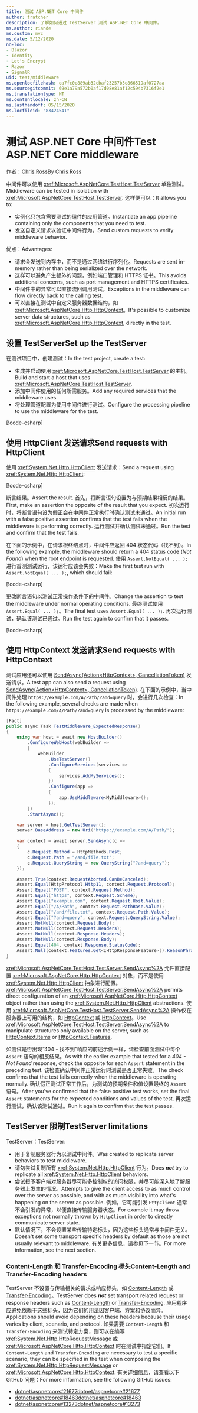 ```yaml
---
title: 测试 ASP.NET Core 中间件
author: tratcher
description: 了解如何通过 TestServer 测试 ASP.NET Core 中间件。
ms.author: riande
ms.custom: mvc
ms.date: 5/12/2020
no-loc:
- Blazor
- Identity
- Let's Encrypt
- Razor
- SignalR
uid: test/middleware
ms.openlocfilehash: ea7fc0e889ab32cbaf23257b3e866519af0727aa
ms.sourcegitcommit: 69e1a79a572b0af17d08e81af12c594b7316f2e1
ms.translationtype: HT
ms.contentlocale: zh-CN
ms.lasthandoff: 05/15/2020
ms.locfileid: "83424541"
---
```

# <a name="test-aspnet-core-middleware"></a><span data-ttu-id="651b4-103">测试 ASP.NET Core 中间件</span><span class="sxs-lookup"><span data-stu-id="651b4-103">Test ASP.NET Core middleware</span></span>

<span data-ttu-id="651b4-104">作者：[Chris Ross](https://github.com/Tratcher)</span><span class="sxs-lookup"><span data-stu-id="651b4-104">By [Chris Ross](https://github.com/Tratcher)</span></span>

<span data-ttu-id="651b4-105">中间件可以使用 <xref:Microsoft.AspNetCore.TestHost.TestServer> 单独测试。</span><span class="sxs-lookup"><span data-stu-id="651b4-105">Middleware can be tested in isolation with <xref:Microsoft.AspNetCore.TestHost.TestServer>.</span></span> <span data-ttu-id="651b4-106">这样便可以：</span><span class="sxs-lookup"><span data-stu-id="651b4-106">It allows you to:</span></span>

* <span data-ttu-id="651b4-107">实例化只包含需要测试的组件的应用管道。</span><span class="sxs-lookup"><span data-stu-id="651b4-107">Instantiate an app pipeline containing only the components that you need to test.</span></span>
* <span data-ttu-id="651b4-108">发送自定义请求以验证中间件行为。</span><span class="sxs-lookup"><span data-stu-id="651b4-108">Send custom requests to verify middleware behavior.</span></span>

<span data-ttu-id="651b4-109">优点：</span><span class="sxs-lookup"><span data-stu-id="651b4-109">Advantages:</span></span>

* <span data-ttu-id="651b4-110">请求会发送到内存中，而不是通过网络进行序列化。</span><span class="sxs-lookup"><span data-stu-id="651b4-110">Requests are sent in-memory rather than being serialized over the network.</span></span>
* <span data-ttu-id="651b4-111">这样可以避免产生额外的问题，例如端口管理和 HTTPS 证书。</span><span class="sxs-lookup"><span data-stu-id="651b4-111">This avoids additional concerns, such as port management and HTTPS certificates.</span></span>
* <span data-ttu-id="651b4-112">中间件中的异常可以直接流回调用测试。</span><span class="sxs-lookup"><span data-stu-id="651b4-112">Exceptions in the middleware can flow directly back to the calling test.</span></span>
* <span data-ttu-id="651b4-113">可以直接在测试中自定义服务器数据结构，如 <xref:Microsoft.AspNetCore.Http.HttpContext>。</span><span class="sxs-lookup"><span data-stu-id="651b4-113">It's possible to customize server data structures, such as <xref:Microsoft.AspNetCore.Http.HttpContext>, directly in the test.</span></span>

## <a name="set-up-the-testserver"></a><span data-ttu-id="651b4-114">设置 TestServer</span><span class="sxs-lookup"><span data-stu-id="651b4-114">Set up the TestServer</span></span>

<span data-ttu-id="651b4-115">在测试项目中，创建测试：</span><span class="sxs-lookup"><span data-stu-id="651b4-115">In the test project, create a test:</span></span>

* <span data-ttu-id="651b4-116">生成并启动使用 <xref:Microsoft.AspNetCore.TestHost.TestServer> 的主机。</span><span class="sxs-lookup"><span data-stu-id="651b4-116">Build and start a host that uses <xref:Microsoft.AspNetCore.TestHost.TestServer>.</span></span>
* <span data-ttu-id="651b4-117">添加中间件使用的任何所需服务。</span><span class="sxs-lookup"><span data-stu-id="651b4-117">Add any required services that the middleware uses.</span></span>
* <span data-ttu-id="651b4-118">将处理管道配置为使用中间件进行测试。</span><span class="sxs-lookup"><span data-stu-id="651b4-118">Configure the processing pipeline to use the middleware for the test.</span></span>

[!code-csharp[](middleware/samples_snapshot/3.x/setup.cs?highlight=4-18)]

## <a name="send-requests-with-httpclient"></a><span data-ttu-id="651b4-119">使用 HttpClient 发送请求</span><span class="sxs-lookup"><span data-stu-id="651b4-119">Send requests with HttpClient</span></span>
<span data-ttu-id="651b4-120">使用 <xref:System.Net.Http.HttpClient> 发送请求：</span><span class="sxs-lookup"><span data-stu-id="651b4-120">Send a request using <xref:System.Net.Http.HttpClient>:</span></span>

[!code-csharp[](middleware/samples_snapshot/3.x/request.cs?highlight=20)]

<span data-ttu-id="651b4-121">断言结果。</span><span class="sxs-lookup"><span data-stu-id="651b4-121">Assert the result.</span></span> <span data-ttu-id="651b4-122">首先，将断言语句设置为与预期结果相反的结果。</span><span class="sxs-lookup"><span data-stu-id="651b4-122">First, make an assertion the opposite of the result that you expect.</span></span> <span data-ttu-id="651b4-123">初次运行时，将断言语句设为假正会在中间件正常执行时确认测试未通过。</span><span class="sxs-lookup"><span data-stu-id="651b4-123">An initial run with a false positive assertion confirms that the test fails when the middleware is performing correctly.</span></span> <span data-ttu-id="651b4-124">运行测试并确认测试未通过。</span><span class="sxs-lookup"><span data-stu-id="651b4-124">Run the test and confirm that the test fails.</span></span>

<span data-ttu-id="651b4-125">在下面的示例中，在请求根终结点时，中间件应返回 404 状态代码（找不到）。</span><span class="sxs-lookup"><span data-stu-id="651b4-125">In the following example, the middleware should return a 404 status code (*Not Found*) when the root endpoint is requested.</span></span> <span data-ttu-id="651b4-126">使用 `Assert.NotEqual( ... );` 进行首测测试运行，该运行应该会失败：</span><span class="sxs-lookup"><span data-stu-id="651b4-126">Make the first test run with `Assert.NotEqual( ... );`, which should fail:</span></span>

[!code-csharp[](middleware/samples_snapshot/3.x/false-failure-check.cs?highlight=22)]

<span data-ttu-id="651b4-127">更改断言语句以测试正常操作条件下的中间件。</span><span class="sxs-lookup"><span data-stu-id="651b4-127">Change the assertion to test the middleware under normal operating conditions.</span></span> <span data-ttu-id="651b4-128">最终测试使用 `Assert.Equal( ... );`。</span><span class="sxs-lookup"><span data-stu-id="651b4-128">The final test uses `Assert.Equal( ... );`.</span></span> <span data-ttu-id="651b4-129">再次运行测试，确认该测试已通过。</span><span class="sxs-lookup"><span data-stu-id="651b4-129">Run the test again to confirm that it passes.</span></span>

[!code-csharp[](middleware/samples_snapshot/3.x/final-test.cs?highlight=22)]

## <a name="send-requests-with-httpcontext"></a><span data-ttu-id="651b4-130">使用 HttpContext 发送请求</span><span class="sxs-lookup"><span data-stu-id="651b4-130">Send requests with HttpContext</span></span>

<span data-ttu-id="651b4-131">测试应用还可以使用 [SendAsync(Action\<HttpContext>, CancellationToken)](xref:Microsoft.AspNetCore.TestHost.TestServer.SendAsync%2A) 发送请求。</span><span class="sxs-lookup"><span data-stu-id="651b4-131">A test app can also send a request using [SendAsync(Action\<HttpContext>, CancellationToken)](xref:Microsoft.AspNetCore.TestHost.TestServer.SendAsync%2A).</span></span> <span data-ttu-id="651b4-132">在下面的示例中，当中间件处理 `https://example.com/A/Path/?and=query` 时，会进行几次检查：</span><span class="sxs-lookup"><span data-stu-id="651b4-132">In the following example, several checks are made when `https://example.com/A/Path/?and=query` is processed by the middleware:</span></span>

```csharp
[Fact]
public async Task TestMiddleware_ExpectedResponse()
{
    using var host = await new HostBuilder()
        .ConfigureWebHost(webBuilder =>
        {
            webBuilder
                .UseTestServer()
                .ConfigureServices(services =>
                {
                    services.AddMyServices();
                })
                .Configure(app =>
                {
                    app.UseMiddleware<MyMiddleware>();
                });
        })
        .StartAsync();

    var server = host.GetTestServer();
    server.BaseAddress = new Uri("https://example.com/A/Path/");

    var context = await server.SendAsync(c =>
    {
        c.Request.Method = HttpMethods.Post;
        c.Request.Path = "/and/file.txt";
        c.Request.QueryString = new QueryString("?and=query");
    });

    Assert.True(context.RequestAborted.CanBeCanceled);
    Assert.Equal(HttpProtocol.Http11, context.Request.Protocol);
    Assert.Equal("POST", context.Request.Method);
    Assert.Equal("https", context.Request.Scheme);
    Assert.Equal("example.com", context.Request.Host.Value);
    Assert.Equal("/A/Path", context.Request.PathBase.Value);
    Assert.Equal("/and/file.txt", context.Request.Path.Value);
    Assert.Equal("?and=query", context.Request.QueryString.Value);
    Assert.NotNull(context.Request.Body);
    Assert.NotNull(context.Request.Headers);
    Assert.NotNull(context.Response.Headers);
    Assert.NotNull(context.Response.Body);
    Assert.Equal(404, context.Response.StatusCode);
    Assert.Null(context.Features.Get<IHttpResponseFeature>().ReasonPhrase);
}
```

<span data-ttu-id="651b4-133"><xref:Microsoft.AspNetCore.TestHost.TestServer.SendAsync%2A> 允许直接配置 <xref:Microsoft.AspNetCore.Http.HttpContext> 对象，而不是使用 <xref:System.Net.Http.HttpClient> 抽象进行配置。</span><span class="sxs-lookup"><span data-stu-id="651b4-133"><xref:Microsoft.AspNetCore.TestHost.TestServer.SendAsync%2A> permits direct configuration of an <xref:Microsoft.AspNetCore.Http.HttpContext> object rather than using the <xref:System.Net.Http.HttpClient> abstractions.</span></span> <span data-ttu-id="651b4-134">使用 <xref:Microsoft.AspNetCore.TestHost.TestServer.SendAsync%2A> 操作仅在服务器上可用的结构，如 [HttpContext](xref:Microsoft.AspNetCore.Http.HttpContext.Items) 或 [HttpContext](xref:Microsoft.AspNetCore.Http.HttpContext.Features)。</span><span class="sxs-lookup"><span data-stu-id="651b4-134">Use <xref:Microsoft.AspNetCore.TestHost.TestServer.SendAsync%2A> to manipulate structures only available on the server, such as [HttpContext.Items](xref:Microsoft.AspNetCore.Http.HttpContext.Items) or [HttpContext.Features](xref:Microsoft.AspNetCore.Http.HttpContext.Features).</span></span>

<span data-ttu-id="651b4-135">如测试是否出现“404 - 找不到”响应的前述示例一样，请检查前面测试中每个 `Assert` 语句的相反结果。</span><span class="sxs-lookup"><span data-stu-id="651b4-135">As with the earlier example that tested for a *404 - Not Found* response, check the opposite for each `Assert` statement in the preceding test.</span></span> <span data-ttu-id="651b4-136">该检查确认中间件正常运行时测试是否正常失败。</span><span class="sxs-lookup"><span data-stu-id="651b4-136">The check confirms that the test fails correctly when the middleware is operating normally.</span></span> <span data-ttu-id="651b4-137">确认假正测试正常工作后，为测试的预期条件和值设置最终的 `Assert` 语句。</span><span class="sxs-lookup"><span data-stu-id="651b4-137">After you've confirmed that the false positive test works, set the final `Assert` statements for the expected conditions and values of the test.</span></span> <span data-ttu-id="651b4-138">再次运行测试，确认该测试通过。</span><span class="sxs-lookup"><span data-stu-id="651b4-138">Run it again to confirm that the test passes.</span></span>

## <a name="testserver-limitations"></a><span data-ttu-id="651b4-139">TestServer 限制</span><span class="sxs-lookup"><span data-stu-id="651b4-139">TestServer limitations</span></span>

<span data-ttu-id="651b4-140">TestServer：</span><span class="sxs-lookup"><span data-stu-id="651b4-140">TestServer:</span></span>

* <span data-ttu-id="651b4-141">用于复制服务器行为以测试中间件。</span><span class="sxs-lookup"><span data-stu-id="651b4-141">Was created to replicate server behaviors to test middleware.</span></span>
* <span data-ttu-id="651b4-142">请勿尝试复制所有 <xref:System.Net.Http.HttpClient> 行为。</span><span class="sxs-lookup"><span data-stu-id="651b4-142">Does ***not*** try to replicate all <xref:System.Net.Http.HttpClient> behaviors.</span></span>
* <span data-ttu-id="651b4-143">尝试授予客户端对服务器尽可能多控制权的访问权限，并尽可能深入地了解服务器上发生的情况。</span><span class="sxs-lookup"><span data-stu-id="651b4-143">Attempts to give the client access to as much control over the server as possible, and with as much visibility into what's happening on the server as possible.</span></span> <span data-ttu-id="651b4-144">例如，它可能引发 `HttpClient` 通常不会引发的异常，以便直接传输服务器状态。</span><span class="sxs-lookup"><span data-stu-id="651b4-144">For example it may throw exceptions not normally thrown by `HttpClient` in order to directly communicate server state.</span></span>
* <span data-ttu-id="651b4-145">默认情况下，不会设置某些传输特定标头，因为这些标头通常与中间件无关。</span><span class="sxs-lookup"><span data-stu-id="651b4-145">Doesn't set some transport specific headers by default as those are not usually relevant to middleware.</span></span> <span data-ttu-id="651b4-146">有关更多信息，请参见下一节。</span><span class="sxs-lookup"><span data-stu-id="651b4-146">For more information, see the next section.</span></span>

### <a name="content-length-and-transfer-encoding-headers"></a><span data-ttu-id="651b4-147">Content-Length 和 Transfer-Encoding 标头</span><span class="sxs-lookup"><span data-stu-id="651b4-147">Content-Length and Transfer-Encoding headers</span></span>

<span data-ttu-id="651b4-148">TestServer 不设置与传输相关的请求或响应标头，如 [Content-Length](https://developer.mozilla.org/docs/Web/HTTP/Headers/Content-Length) 或 [Transfer-Encoding](https://developer.mozilla.org/docs/Web/HTTP/Headers/Transfer-Encoding)。</span><span class="sxs-lookup"><span data-stu-id="651b4-148">TestServer does ***not*** set transport related request or response headers such as [Content-Length](https://developer.mozilla.org/docs/Web/HTTP/Headers/Content-Length) or [Transfer-Encoding](https://developer.mozilla.org/docs/Web/HTTP/Headers/Transfer-Encoding).</span></span> <span data-ttu-id="651b4-149">应用程序应避免依赖于这些标头，因为它们的用法因客户端、方案和协议而异。</span><span class="sxs-lookup"><span data-stu-id="651b4-149">Applications should avoid depending on these headers because their usage varies by client, scenario, and protocol.</span></span> <span data-ttu-id="651b4-150">如果需要 `Content-Length` 和 `Transfer-Encoding` 来测试特定方案，则可以在编写 <xref:System.Net.Http.HttpRequestMessage> 或 <xref:Microsoft.AspNetCore.Http.HttpContext> 时在测试中指定它们。</span><span class="sxs-lookup"><span data-stu-id="651b4-150">If `Content-Length` and `Transfer-Encoding` are necessary to test a specific scenario, they can be specified in the test when composing the <xref:System.Net.Http.HttpRequestMessage> or <xref:Microsoft.AspNetCore.Http.HttpContext>.</span></span> <span data-ttu-id="651b4-151">有关详细信息，请查看以下 GitHub 问题：</span><span class="sxs-lookup"><span data-stu-id="651b4-151">For more information, see the following GitHub issues:</span></span>

* [<span data-ttu-id="651b4-152">dotnet/aspnetcore#21677</span><span class="sxs-lookup"><span data-stu-id="651b4-152">dotnet/aspnetcore#21677</span></span>](https://github.com/dotnet/aspnetcore/issues/21677)
* [<span data-ttu-id="651b4-153">dotnet/aspnetcore#18463</span><span class="sxs-lookup"><span data-stu-id="651b4-153">dotnet/aspnetcore#18463</span></span>](https://github.com/dotnet/aspnetcore/issues/18463)
* [<span data-ttu-id="651b4-154">dotnet/aspnetcore#13273</span><span class="sxs-lookup"><span data-stu-id="651b4-154">dotnet/aspnetcore#13273</span></span>](https://github.com/dotnet/aspnetcore/issues/13273)
